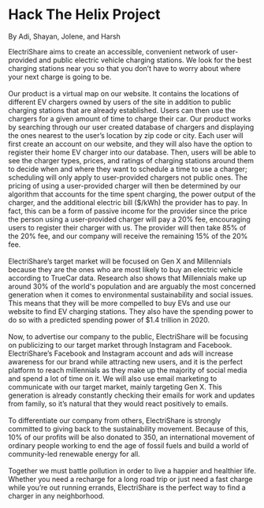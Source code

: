 # Hack The Helix Project
By  Adi, Shayan, Jolene, and Harsh

<p>
ElectriShare aims to create an accessible, convenient network of user-provided and public electric vehicle charging stations. We look for the best charging stations near you so that you don’t have to worry about where your next charge is going to be.
<br/>
<br/>
Our product is a virtual map on our website. It contains the locations of different EV chargers owned by users of the site in addition to public charging stations that are already established. Users can then use the chargers for a given amount of time to charge their car. Our product works by searching through our user created database of chargers and displaying the ones nearest to the user’s location by zip code or city. Each user will first create an account on our website, and they will also have the option to register their home EV charger into our database. Then, users will be able to see the charger types, prices, and ratings of charging stations around them to decide when and where they want to schedule a time to use a charger; scheduling will only apply to user-provided chargers not public ones. The pricing of using a user-provided charger will then be determined by our algorithm that accounts for the time spent charging, the power output of the charger, and the additional electric bill ($/kWh) the provider has to pay. In fact, this can be a form of passive income for the provider since the price the person using a user-provided charger will pay a 20% fee, encouraging users to register their charger with us. The provider will then take 85% of the 20% fee, and our company will receive the remaining 15% of the 20% fee. 
<br />
<br />
ElectriShare’s target market will be focused on Gen X and Millennials because they are the ones who are most likely to buy an electric vehicle according to TrueCar data. Research also shows that Millennials make up around 30% of the world's population and are arguably the most concerned generation when it comes to environmental sustainability and social issues. This means that they will be more compelled to buy EVs and use our website to find EV charging stations. They also have the spending power to do so with a predicted spending power of $1.4 trillion in 2020. 
<br/>
<br/>
Now, to advertise our company to the public, ElectriShare will be focusing on publicizing to our target market through Instagram and Facebook. ElectriShare’s Facebook and Instagram account and ads will increase awareness for our brand while attracting new users, and it is the perfect platform to reach millennials as they make up the majority of social media and spend a lot of time on it. We will also use email marketing to communicate with our target market, mainly targeting Gen X. This generation is already constantly checking their emails for work and updates from family, so it’s natural that they would react positively to emails. 
<br />
<br />
To differentiate our company from others, ElectriShare is strongly committed to giving back to the sustainability movement. Because of this, 10% of our profits will be also donated to 350, an international movement of ordinary people working to end the age of fossil fuels and build a world of community-led renewable energy for all.
<br />
<br />
Together we must battle pollution in order to live a happier and healthier life. Whether you need a recharge for a long road trip or just need a fast charge while you’re out running errands, ElectriShare is the perfect way to find a charger in any neighborhood.
